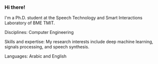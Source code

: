 ### Hi there!

I'm a Ph.D. student at the Speech Technology and Smart Interactions Laboratory of BME TMIT.

Disciplines:
Computer Engineering

Skills and expertise:
My research interests include deep machine learning, signals processing, and speech synthesis.

Languages:
Arabic and English
